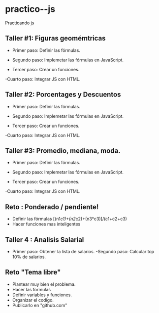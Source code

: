 # practico--js
Practicando js

## Taller #1: Figuras geomémtricas

- Primer paso: Definir las fórmulas.

- Segundo paso: Implemetar las fórmulas en JavaScript.

- Tercer paso: Crear un funciones.

-Cuarto paso: Integrar JS con HTML.

## Taller #2: Porcentages y Descuentos 

- Primer paso: Definir las fórmulas.

- Segundo paso: Implemetar las fórmulas en JavaScript.

- Tercer paso: Crear un funciones.

-Cuarto paso: Integrar JS con HTML.

## Taller #3: Promedio, mediana, moda.

- Primer paso: Definir las fórmulas.

- Segundo paso: Implemetar las fórmulas en JavaScript.

- Tercer paso: Crear un funciones.

-Cuarto paso: Integrar JS con HTML.

## Reto : Ponderado / pendiente!
- Definir las fórmulas [(n1*c1)+(n2*c2)+(n3*c3)]/(c1+c2+c3)
- Hacer funciones mas inteligentes

## Taller 4 : Analisis Salarial
- Primer paso: Obtener la lista de salarios.
-Segundo paso: Calcular top 10% de salarios.

## Reto "Tema libre"
- Plantear muy bien el problema.
- Hacer las formulas
- Definir variables y funciones.
- Organizar el codigo.
- Publicarlo en "github.com"